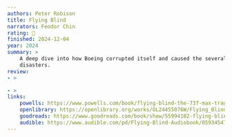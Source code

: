 ```yaml
---
authors: Peter Robison
title: Flying Blind
narrators: Feodor Chin
rating: 🤌
finished: 2024-12-04
year: 2024
summary: >
    A deep dive into how Boeing corrupted itself and caused the several 737 Max
    disasters.
review:
- >

- >
links:
    powells: https://www.powells.com/book/flying-blind-the-737-max-tragedy-the-fall-of-boeing-9780593082515
    openlibrary: https://openlibrary.org/works/OL24455076W/Flying_Blind
    goodreads: https://www.goodreads.com/book/show/55994102-flying-blind
    audible: https://www.audible.com/pd/Flying-Blind-Audiobook/0593454731
---
```


